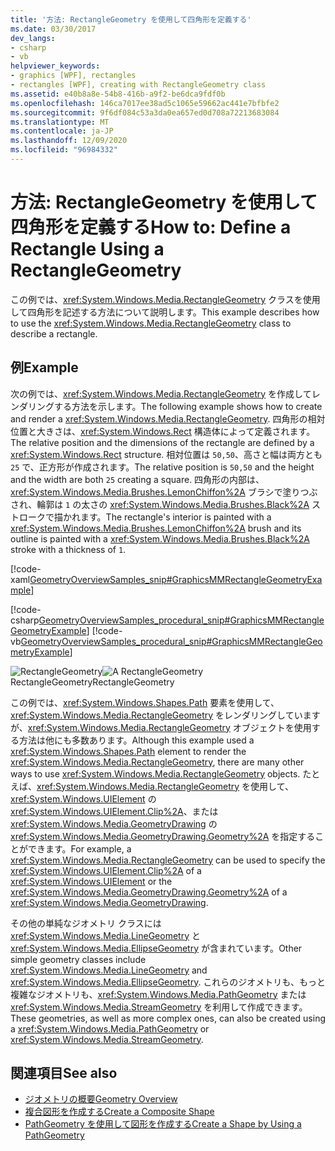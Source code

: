 ```yaml
---
title: '方法: RectangleGeometry を使用して四角形を定義する'
ms.date: 03/30/2017
dev_langs:
- csharp
- vb
helpviewer_keywords:
- graphics [WPF], rectangles
- rectangles [WPF], creating with RectangleGeometry class
ms.assetid: e40b8a8e-54b8-416b-a9f2-be6dca9fdf0b
ms.openlocfilehash: 146ca7017ee38ad5c1065e59662ac441e7bfbfe2
ms.sourcegitcommit: 9f6df084c53a3da0ea657ed0d708a72213683084
ms.translationtype: MT
ms.contentlocale: ja-JP
ms.lasthandoff: 12/09/2020
ms.locfileid: "96984332"
---
```

# <a name="how-to-define-a-rectangle-using-a-rectanglegeometry"></a><span data-ttu-id="7945e-102">方法: RectangleGeometry を使用して四角形を定義する</span><span class="sxs-lookup"><span data-stu-id="7945e-102">How to: Define a Rectangle Using a RectangleGeometry</span></span>
<span data-ttu-id="7945e-103">この例では、<xref:System.Windows.Media.RectangleGeometry> クラスを使用して四角形を記述する方法について説明します。</span><span class="sxs-lookup"><span data-stu-id="7945e-103">This example describes how to use the <xref:System.Windows.Media.RectangleGeometry> class to describe a rectangle.</span></span>  
  
## <a name="example"></a><span data-ttu-id="7945e-104">例</span><span class="sxs-lookup"><span data-stu-id="7945e-104">Example</span></span>  
 <span data-ttu-id="7945e-105">次の例では、<xref:System.Windows.Media.RectangleGeometry> を作成してレンダリングする方法を示します。</span><span class="sxs-lookup"><span data-stu-id="7945e-105">The following example shows how to create and render a <xref:System.Windows.Media.RectangleGeometry>.</span></span>  <span data-ttu-id="7945e-106">四角形の相対位置と大きさは、<xref:System.Windows.Rect> 構造体によって定義されます。</span><span class="sxs-lookup"><span data-stu-id="7945e-106">The relative position and the dimensions of the rectangle are defined by a <xref:System.Windows.Rect> structure.</span></span> <span data-ttu-id="7945e-107">相対位置は `50,50`、高さと幅は両方とも `25` で、正方形が作成されます。</span><span class="sxs-lookup"><span data-stu-id="7945e-107">The relative position is `50,50` and the height and the width are both `25` creating a square.</span></span> <span data-ttu-id="7945e-108">四角形の内部は、<xref:System.Windows.Media.Brushes.LemonChiffon%2A> ブラシで塗りつぶされ、輪郭は `1` の太さの <xref:System.Windows.Media.Brushes.Black%2A> ストロークで描かれます。</span><span class="sxs-lookup"><span data-stu-id="7945e-108">The rectangle's interior is painted with a <xref:System.Windows.Media.Brushes.LemonChiffon%2A> brush and its outline is painted with a <xref:System.Windows.Media.Brushes.Black%2A> stroke with a thickness of `1`.</span></span>  
  
 [!code-xaml[GeometryOverviewSamples_snip#GraphicsMMRectangleGeometryExample](~/samples/snippets/csharp/VS_Snippets_Wpf/GeometryOverviewSamples_snip/CS/GeometryExamples.xaml#graphicsmmrectanglegeometryexample)]  
  
 [!code-csharp[GeometryOverviewSamples_procedural_snip#GraphicsMMRectangleGeometryExample](~/samples/snippets/csharp/VS_Snippets_Wpf/GeometryOverviewSamples_procedural_snip/CSharp/GeometryExamples.cs#graphicsmmrectanglegeometryexample)]
 [!code-vb[GeometryOverviewSamples_procedural_snip#GraphicsMMRectangleGeometryExample](~/samples/snippets/visualbasic/VS_Snippets_Wpf/GeometryOverviewSamples_procedural_snip/visualbasic/geometryexamples.vb#graphicsmmrectanglegeometryexample)]  
  
 <span data-ttu-id="7945e-109">![RectangleGeometry](./media/graphicsmm-rectangle.gif "graphicsmm_rectangle")</span><span class="sxs-lookup"><span data-stu-id="7945e-109">![A RectangleGeometry](./media/graphicsmm-rectangle.gif "graphicsmm_rectangle")</span></span>  
<span data-ttu-id="7945e-110">RectangleGeometry</span><span class="sxs-lookup"><span data-stu-id="7945e-110">RectangleGeometry</span></span>  
  
 <span data-ttu-id="7945e-111">この例では、<xref:System.Windows.Shapes.Path> 要素を使用して、<xref:System.Windows.Media.RectangleGeometry> をレンダリングしていますが、<xref:System.Windows.Media.RectangleGeometry> オブジェクトを使用する方法は他にも多数あります。</span><span class="sxs-lookup"><span data-stu-id="7945e-111">Although this example used a <xref:System.Windows.Shapes.Path> element to render the <xref:System.Windows.Media.RectangleGeometry>, there are many other ways to use <xref:System.Windows.Media.RectangleGeometry> objects.</span></span> <span data-ttu-id="7945e-112">たとえば、<xref:System.Windows.Media.RectangleGeometry> を使用して、<xref:System.Windows.UIElement> の <xref:System.Windows.UIElement.Clip%2A>、または <xref:System.Windows.Media.GeometryDrawing> の <xref:System.Windows.Media.GeometryDrawing.Geometry%2A> を指定することができます。</span><span class="sxs-lookup"><span data-stu-id="7945e-112">For example, a <xref:System.Windows.Media.RectangleGeometry> can be used to specify the <xref:System.Windows.UIElement.Clip%2A> of a <xref:System.Windows.UIElement> or the <xref:System.Windows.Media.GeometryDrawing.Geometry%2A> of a <xref:System.Windows.Media.GeometryDrawing>.</span></span>  
  
 <span data-ttu-id="7945e-113">その他の単純なジオメトリ クラスには <xref:System.Windows.Media.LineGeometry> と <xref:System.Windows.Media.EllipseGeometry> が含まれています。</span><span class="sxs-lookup"><span data-stu-id="7945e-113">Other simple geometry classes include <xref:System.Windows.Media.LineGeometry> and <xref:System.Windows.Media.EllipseGeometry>.</span></span> <span data-ttu-id="7945e-114">これらのジオメトリも、もっと複雑なジオメトリも、<xref:System.Windows.Media.PathGeometry> または <xref:System.Windows.Media.StreamGeometry> を利用して作成できます。</span><span class="sxs-lookup"><span data-stu-id="7945e-114">These geometries, as well as more complex ones, can also be created using a <xref:System.Windows.Media.PathGeometry> or <xref:System.Windows.Media.StreamGeometry>.</span></span>  
  
## <a name="see-also"></a><span data-ttu-id="7945e-115">関連項目</span><span class="sxs-lookup"><span data-stu-id="7945e-115">See also</span></span>

- [<span data-ttu-id="7945e-116">ジオメトリの概要</span><span class="sxs-lookup"><span data-stu-id="7945e-116">Geometry Overview</span></span>](geometry-overview.md)
- [<span data-ttu-id="7945e-117">複合図形を作成する</span><span class="sxs-lookup"><span data-stu-id="7945e-117">Create a Composite Shape</span></span>](how-to-create-a-composite-shape.md)
- [<span data-ttu-id="7945e-118">PathGeometry を使用して図形を作成する</span><span class="sxs-lookup"><span data-stu-id="7945e-118">Create a Shape by Using a PathGeometry</span></span>](how-to-create-a-shape-by-using-a-pathgeometry.md)
